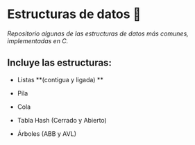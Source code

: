# Estructuras de datos 🚀

_Repositorio algunas de las estructuras de datos más comunes, implementadas en C._

## Incluye las estructuras:

* Listas **(contigua y ligada) **

* Pila

* Cola

* Tabla Hash (Cerrado y Abierto)

* Árboles (ABB y AVL)
